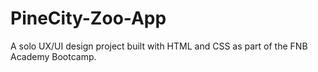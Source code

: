 # PineCity-Zoo-App
A solo UX/UI design project built with HTML and CSS as part of the FNB Academy Bootcamp.
